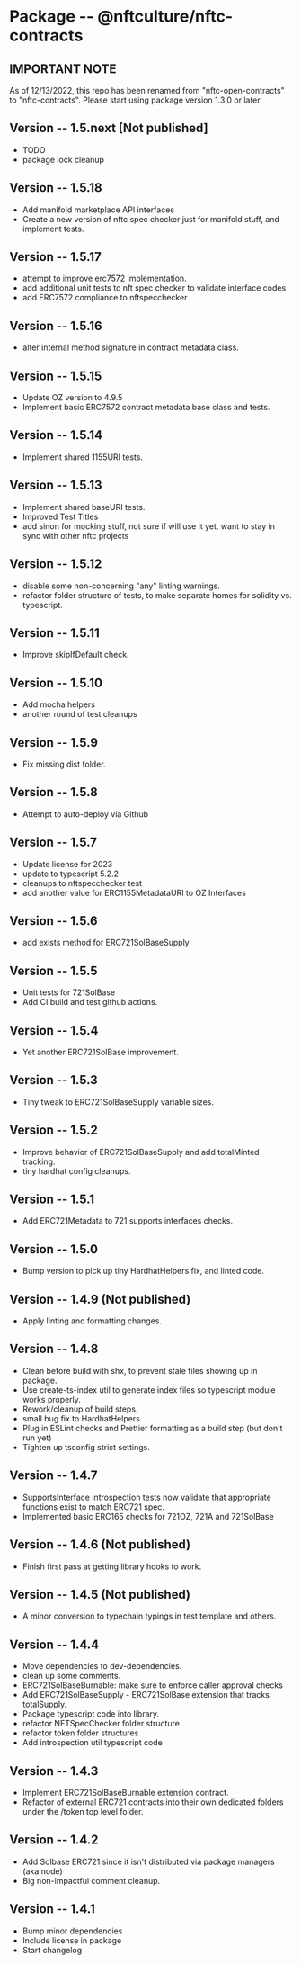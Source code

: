# Package -- @nftculture/nftc-contracts

## IMPORTANT NOTE
As of 12/13/2022, this repo has been renamed from "nftc-open-contracts" to "nftc-contracts". Please start using package version 1.3.0 or later.


## Version -- 1.5.next [Not published]
- TODO
- package lock cleanup

## Version -- 1.5.18
- Add manifold marketplace API interfaces
- Create a new version of nftc spec checker just for manifold stuff, and implement tests.

## Version -- 1.5.17
- attempt to improve erc7572 implementation.
- add additional unit tests to nft spec checker to validate interface codes
- add ERC7572 compliance to nftspecchecker

## Version -- 1.5.16
- alter internal method signature in contract metadata class.

## Version -- 1.5.15
- Update OZ version to 4.9.5
- Implement basic ERC7572 contract metadata base class and tests.

## Version -- 1.5.14
- Implement shared 1155URI tests.

## Version -- 1.5.13
- Implement shared baseURI tests.
- Improved Test Titles
- add sinon for mocking stuff, not sure if will use it yet. want to stay in sync with other nftc projects

## Version -- 1.5.12
- disable some non-concerning "any" linting warnings.
- refactor folder structure of tests, to make separate homes for solidity vs. typescript.

## Version -- 1.5.11
- Improve skipIfDefault check.

## Version -- 1.5.10
- Add mocha helpers
- another round of test cleanups

## Version -- 1.5.9
- Fix missing dist folder.

## Version -- 1.5.8
- Attempt to auto-deploy via Github

## Version -- 1.5.7
- Update license for 2023
- update to typescript 5.2.2
- cleanups to nftspecchecker test
- add another value for ERC1155MetadataURI to OZ Interfaces

## Version -- 1.5.6
- add exists method for ERC721SolBaseSupply

## Version -- 1.5.5
- Unit tests for 721SolBase
- Add CI build and test github actions.

## Version -- 1.5.4
- Yet another ERC721SolBase improvement.

## Version -- 1.5.3
- Tiny tweak to ERC721SolBaseSupply variable sizes.

## Version -- 1.5.2
- Improve behavior of ERC721SolBaseSupply and add totalMinted tracking.
- tiny hardhat config cleanups.

## Version -- 1.5.1
- Add ERC721Metadata to 721 supports interfaces checks.

## Version -- 1.5.0
- Bump version to pick up tiny HardhatHelpers fix, and linted code.

## Version -- 1.4.9 (Not published)
- Apply linting and formatting changes.

## Version -- 1.4.8
- Clean before build with shx, to prevent stale files showing up in package.
- Use create-ts-index util to generate index files so typescript module works properly.
- Rework/cleanup of build steps.
- small bug fix to HardhatHelpers
- Plug in ESLint checks and Prettier formatting as a build step (but don't run yet)
- Tighten up tsconfig strict settings.

## Version -- 1.4.7
- SupportsInterface introspection tests now validate that appropriate functions exist to match ERC721 spec.
- Implemented basic ERC165 checks for 721OZ, 721A and 721SolBase

## Version -- 1.4.6 (Not published)
- Finish first pass at getting library hooks to work.

## Version -- 1.4.5 (Not published)
- A minor conversion to typechain typings in test template and others.

## Version -- 1.4.4
- Move dependencies to dev-dependencies.
- clean up some comments.
- ERC721SolBaseBurnable: make sure to enforce caller approval checks
- Add ERC721SolBaseSupply - ERC721SolBase extension that tracks totalSupply.
- Package typescript code into library.
- refactor NFTSpecChecker folder structure
- refactor token folder structures
- Add introspection util typescript code

## Version -- 1.4.3
- Implement ERC721SolBaseBurnable extension contract.
- Refactor of external ERC721 contracts into their own dedicated folders under the /token top level folder.

## Version -- 1.4.2
- Add Solbase ERC721 since it isn't distributed via package managers (aka node)
- Big non-impactful comment cleanup.

## Version -- 1.4.1
- Bump minor dependencies
- Include license in package
- Start changelog